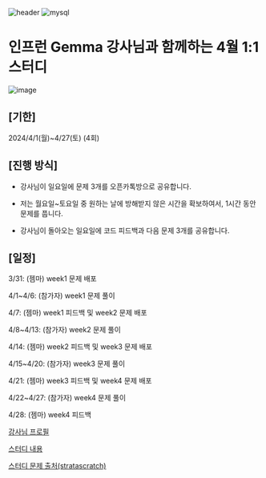 ![header](https://capsule-render.vercel.app/api?type=venom&color=auto&height=200&section=header&text=Gemma%20Study&fontSize=60)
![mysql](https://img.shields.io/badge/mysql-4479A1.svg?&style=for-the-badge&logo=mysql&logoColor=white)

# 인프런 Gemma 강사님과 함께하는 4월 1:1 스터디
![image](https://github.com/sooonzero/Gemma-SQL-Study/assets/82437385/f99ca4e9-ec9f-40fc-a58e-a7f534ac4748)


## [기한] 
2024/4/1(월)~4/27(토) (4회)

## [진행 방식]

- 강사님이 일요일에 문제 3개를 오픈카톡방으로 공유합니다.

- 저는 월요일~토요일 중 원하는 날에 방해받지 않은 시간을 확보하여서, 1시간 동안 문제를 풉니다.

- 강사님이 돌아오는 일요일에 코드 피드백과 다음 문제 3개를 공유합니다.


## [일정]


3/31: (젬마) week1 문제 배포


4/1~4/6: (참가자) week1 문제 풀이


4/7: (젬마) week1 피드백 및 week2 문제 배포


4/8~4/13: (참가자) week2 문제 풀이


4/14: (젬마) week2 피드백 및 week3 문제 배포


4/15~4/20: (참가자) week3 문제 풀이


4/21: (젬마) week3 피드백 및 week4 문제 배포


4/22~4/27: (참가자) week4 문제 풀이


4/28: (젬마) week4 피드백



[강사님 프로필](https://www.inflearn.com/users/867682/@gemmadata)

[스터디 내용](https://www.inflearn.com/news/1216479)

[스터디 문제 출처(stratascratch)](https://www.stratascratch.com/)

